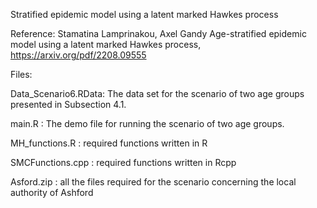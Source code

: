 Stratified epidemic model using a latent marked Hawkes process

Reference: Stamatina Lamprinakou, Axel Gandy Age-stratified epidemic model using a latent marked Hawkes process, https://arxiv.org/pdf/2208.09555

Files:

Data_Scenario6.RData: The data set for the scenario of two age groups presented in Subsection 4.1. 

main.R : The demo file for running the scenario of two age groups.

MH_functions.R : required functions written in R

SMCFunctions.cpp : required functions written in Rcpp

Asford.zip : all the files required for the scenario concerning the local authority of Ashford


